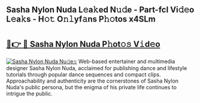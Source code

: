 ## Sasha Nylon Nuda L𝚎a𝚔ed N𝚞𝚍e - Part-fcI Vi𝚍𝚎o L𝚎a𝚔s - H𝚘𝚝 O𝚗𝚕yf𝚊ns P𝚑𝚘tos x4SLm

# <h2><a href="http://kfcf1l.oniu.top/?m=Sasha+Nylon+Nuda">🔗👉 🔴 Sasha Nylon Nuda P𝚑ot𝚘𝚜 V𝚒d𝚎o</a></h2>

[![Sasha Nylon Nuda Nu𝚍e𝚜](https://i.imgur.com/0qMVB7G.gif)](http://kfcf1l.oniu.top/?m=Sasha+Nylon+Nuda)
Web-based entertainer and multimedia designer Sasha Nylon Nuda, acclaimed for publishing dance and lifestyle tutorials through popular dance sequences and compact clips. Approachability and authenticity are the cornerstones of Sasha Nylon Nuda's public persona, but the enigma of his private life continues to intrigue the public.  
